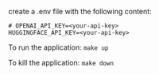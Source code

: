 create a .env file with the following content:

```
# OPENAI_API_KEY=<your-api-key>
HUGGINGFACE_API_KEY=<your-api-key>
```

To run the application:
`make up`

To kill the application:
`make down`
